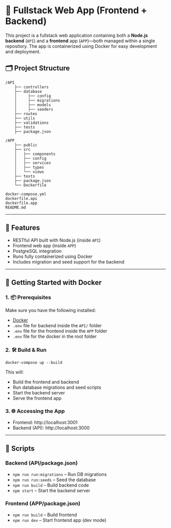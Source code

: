 # 🧩 Fullstack Web App (Frontend + Backend)

This project is a fullstack web application containing both a **Node.js backend** (`API`) and a **frontend** app (`APP`)—both managed within a single repository. The app is containerized using Docker for easy development and deployment.

## 🗂️ Project Structure

```
/API
    ├── controllers
    ├── database
    │     ├── config
    │     ├── migrations
    │     ├── models
    │     ├── seeders
    ├── routes
    ├── utils
    ├── validations
    ├── tests
    ├── package.json

/APP
    ├── public
    ├── src
    │   ├── components
    │   ├── config
    │   ├── services
    │   ├── types
    │   └── views
    ├── tests
    ├── package.json
    └── Dockerfile

docker-compose.yml
dockerfile.api
dockerfile.app
README.md
```

---

## 🚀 Features

- RESTful API built with Node.js (inside `API`)
- Frontend web app (inside `APP`)
- PostgreSQL integration
- Runs fully containerized using Docker
- Includes migration and seed support for the backend

---

## 🐳 Getting Started with Docker

### 1. 📦 Prerequisites

Make sure you have the following installed:

- [Docker](https://www.docker.com/)
- `.env` file for backend inside the `API/` folder
- `.env` file for the frontend inside the `APP` folder
- `.env` file for the docker in the root folder

### 2. 🛠️ Build & Run

```
docker-compose up --build
```

This will:

- Build the frontend and backend
- Run database migrations and seed scripts
- Start the backend server
- Serve the frontend app

### 3. 🌐 Accessing the App

- Frontend: http://localhost:3001
- Backend (API): http://localhost:3000

---

## 🧪 Scripts

### Backend (API/package.json)

- `npm run run:migrations` – Run DB migrations
- `npm run run:seeds` – Seed the database
- `npm run build` – Build backend code
- `npm start` – Start the backend server

### Frontend (APP/package.json)

- `npm run build` – Build frontend
- `npm run dev` – Start frontend app (dev mode)
